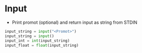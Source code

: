 # Input

- Print promot (optional)  and return input as string from STDIN

```python
input_string = input("<Promot>")
input_string = input()
input_int = int(input_string)
input_float = float(input_string)
```
